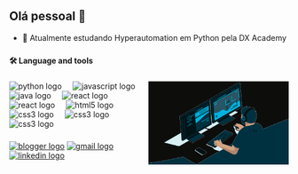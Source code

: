 ## Olá pessoal 👋
 - 🌱 Atualmente estudando Hyperautomation em Python pela DX Academy


###


<!-- <h4 align="left">👩‍💻 Estudante de Hyperautomação em Python pela DX Academy</h4> -->
  
###

<h4 align="left">🛠 Language and tools</h4>
  
###

<img align="right" height="150" src="https://raw.githubusercontent.com/Potential17/Potential17/master/user%20(2).gif"  />

###

<div align="left">
  <img src="https://cdn.jsdelivr.net/gh/devicons/devicon/icons/python/python-original.svg" height="30" alt="python logo"  />
  <img width="12" />
  <img src="https://cdn.jsdelivr.net/gh/devicons/devicon/icons/javascript/javascript-original.svg" height="30" alt="javascript logo"  />
  <img width="12" />
  <img src="https://cdn.jsdelivr.net/gh/devicons/devicon@latest/icons/java/java-original.svg" height="30" alt="java logo"/>      
  <img width="12" />
  <img src="https://cdn.jsdelivr.net/gh/devicons/devicon/icons/react/react-original.svg" height="30" alt="react logo"  />
  <img width="12" />
  <img src="https://cdn.jsdelivr.net/gh/devicons/devicon@latest/icons/docker/docker-original.svg" height="30" alt="react logo"  />
  <img width="12" />
  <img src="https://cdn.jsdelivr.net/gh/devicons/devicon/icons/html5/html5-original.svg" height="30" alt="html5 logo"  />
  <img width="12" />
  <img src="https://cdn.jsdelivr.net/gh/devicons/devicon/icons/css3/css3-original.svg" height="30" alt="css3 logo"  />
  <img width="12" />
  <img src="https://cdn.jsdelivr.net/gh/devicons/devicon@latest/icons/dart/dart-original.svg" height="30" alt="css3 logo"  />
  <img width="12" />
  <img src="https://cdn.jsdelivr.net/gh/devicons/devicon@latest/icons/firebase/firebase-original.svg" height="30" alt="css3 logo"  />
  <img width="12" />
</div>

###

<div align="left">
  <a href="https://equipejobs-zlacademy.blogspot.com"> <img src="https://img.shields.io/badge/Blogger-F57D00?style=for-the-badge&logo=blogger&logoColor=white" height="35" alt="blogger logo" /></a>
  <a href = "mailto:equipejobs.zl@gmail.com"> <img src="https://img.shields.io/badge/-Gmail-%23333?style=for-the-badge&logo=gmail&logoColor=white" height="35" alt="gmail logo"  /></a>
  <a href = "https://www.linkedin.com/groups/9862240/"> <img src="https://img.shields.io/static/v1?message=LinkedIn&logo=linkedin&label=&color=0077B5&logoColor=white&labelColor=&style=for-the-badge" height="35" alt="linkedin logo"  /></a>

</div>

###

<br clear="both">
  <img width="12" />
</div>

###



<br clear="both">
